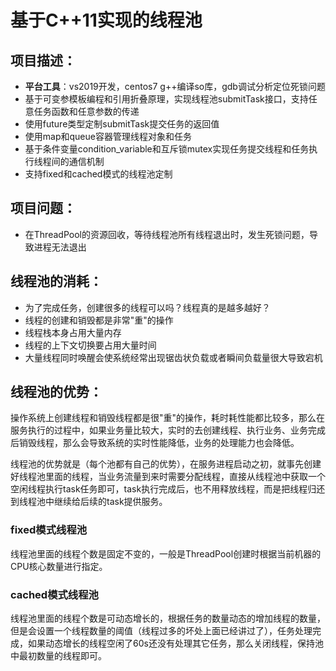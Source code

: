 # **基于C++11实现的线程池**

## **项目描述：**

- **平台工具**：vs2019开发，centos7 g++编译so库，gdb调试分析定位死锁问题
- 基于可变参模板编程和引用折叠原理，实现线程池submitTask接口，支持任意任务函数和任意参数的传递
- 使用future类型定制submitTask提交任务的返回值
- 使用map和queue容器管理线程对象和任务
- 基于条件变量condition_variable和互斥锁mutex实现任务提交线程和任务执行线程间的通信机制
- 支持fixed和cached模式的线程池定制

## **项目问题：**

- 在ThreadPool的资源回收，等待线程池所有线程退出时，发生死锁问题，导致进程无法退出

## 线程池的消耗：

- 为了完成任务，创建很多的线程可以吗？线程真的是越多越好？
- 线程的创建和销毁都是非常"重"的操作
- 线程栈本身占用大量内存
- 线程的上下文切换要占用大量时间
- 大量线程同时唤醒会使系统经常出现锯齿状负载或者瞬间负载量很大导致宕机

## **线程池的优势**：

操作系统上创建线程和销毁线程都是很"重"的操作，耗时耗性能都比较多，那么在服务执行的过程中，如果业务量比较大，实时的去创建线程、执行业务、业务完成后销毁线程，那么会导致系统的实时性能降低，业务的处理能力也会降低。

线程池的优势就是（每个池都有自己的优势），在服务进程启动之初，就事先创建好线程池里面的线程，当业务流量到来时需要分配线程，直接从线程池中获取一个空闲线程执行task任务即可，task执行完成后，也不用释放线程，而是把线程归还到线程池中继续给后续的task提供服务。

### **fixed**模式线程池

线程池里面的线程个数是固定不变的，一般是ThreadPool创建时根据当前机器的CPU核心数量进行指定。

### **cached模式线程池**

线程池里面的线程个数是可动态增长的，根据任务的数量动态的增加线程的数量，但是会设置一个线程数量的阈值（线程过多的坏处上面已经讲过了），任务处理完成，如果动态增长的线程空闲了60s还没有处理其它任务，那么关闭线程，保持池中最初数量的线程即可。